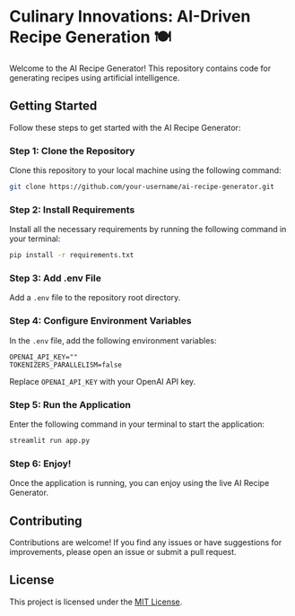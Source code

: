 # Culinary Innovations: AI-Driven Recipe Generation 🍽️

Welcome to the AI Recipe Generator! This repository contains code for generating recipes using artificial intelligence.

## Getting Started

Follow these steps to get started with the AI Recipe Generator:

### Step 1: Clone the Repository

Clone this repository to your local machine using the following command:

```bash
git clone https://github.com/your-username/ai-recipe-generator.git
```

### Step 2: Install Requirements

Install all the necessary requirements by running the following command in your terminal:

```bash
pip install -r requirements.txt
```

### Step 3: Add .env File

Add a `.env` file to the repository root directory.

### Step 4: Configure Environment Variables

In the `.env` file, add the following environment variables:

```
OPENAI_API_KEY=""
TOKENIZERS_PARALLELISM=false
```

Replace `OPENAI_API_KEY` with your OpenAI API key.

### Step 5: Run the Application

Enter the following command in your terminal to start the application:

```bash
streamlit run app.py
```

### Step 6: Enjoy!

Once the application is running, you can enjoy using the live AI Recipe Generator.

## Contributing

Contributions are welcome! If you find any issues or have suggestions for improvements, please open an issue or submit a pull request.

## License

This project is licensed under the [MIT License](LICENSE).
